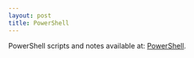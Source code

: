 ```yaml
---
layout: post
title: PowerShell
---
```


PowerShell scripts and notes available at: <a href="https://github.com/StartTheTrip/PowerShell">PowerShell</a>.